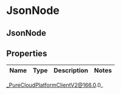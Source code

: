 # JsonNode

## JsonNode

## Properties

|Name | Type | Description | Notes|
|------------ | ------------- | ------------- | -------------|



_PureCloudPlatformClientV2@166.0.0_

